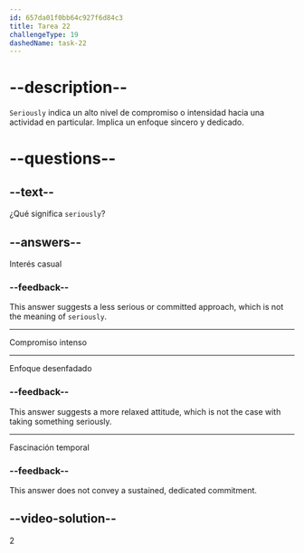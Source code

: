 ```yaml
---
id: 657da01f0bb64c927f6d84c3
title: Tarea 22
challengeType: 19
dashedName: task-22
---
```


# --description--

`Seriously` indica un alto nivel de compromiso o intensidad hacia una actividad en particular. Implica un enfoque sincero y dedicado.

# --questions--

## --text--

¿Qué significa `seriously`?

## --answers--

Interés casual

### --feedback--

This answer suggests a less serious or committed approach, which is not the meaning of `seriously`.

---

Compromiso intenso

---

Enfoque desenfadado

### --feedback--

This answer suggests a more relaxed attitude, which is not the case with taking something seriously.

---

Fascinación temporal

### --feedback--

This answer does not convey a sustained, dedicated commitment.

## --video-solution--

2
